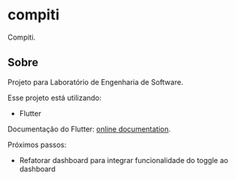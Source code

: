 # compiti

Compiti.

## Sobre

Projeto para Laboratório de Engenharia de Software.

Esse projeto está utilizando:

- Flutter

Documentação do Flutter:
[online documentation](https://flutter.dev/docs).

Próximos passos:

- Refatorar dashboard para integrar funcionalidade do toggle ao dashboard